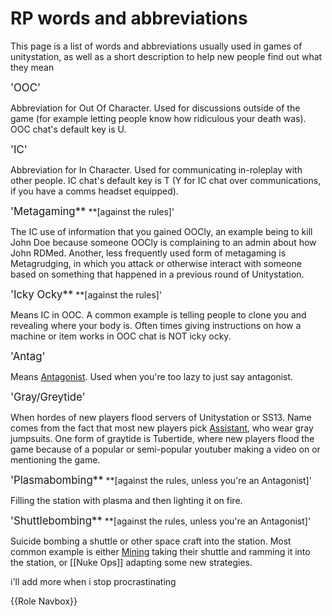 # RP words and abbreviations
This page is a list of words and abbreviations usually used in games of unitystation, as well as a short description to help new people find out what they mean


<big>'OOC'</big>

Abbreviation for Out Of Character. Used for discussions outside of the game (for example letting people know how ridiculous your death was). OOC chat's default key is U.

<big>'IC'</big>

Abbreviation for In Character. Used for communicating in-roleplay with other people. IC chat's default key is T (Y for IC chat over communications, if you have a comms headset equipped).

<big>'Metagaming**</big> **[against the rules]'

The IC use of information that you gained OOCly, an example being to kill John Doe because someone OOCly is complaining to an admin about how John RDMed. Another, less frequently used form of metagaming is Metagrudging, in which you attack or otherwise interact with someone based on something that happened in a previous round of Unitystation.

<big>'Icky Ocky**</big> **[against the rules]'

Means IC in OOC. A common example is telling people to clone you and revealing where your body is. Often times giving instructions on how a machine or item works in OOC chat is NOT icky ocky.

<big>'Antag'</big>

Means [Antagonist](Antagonist.md). Used when you're too lazy to just say antagonist.

<big>'Gray/Greytide'</big>

When hordes of new players flood servers of Unitystation or SS13. Name comes from the fact that most new players pick [Assistant](Assistant.md), who wear gray jumpsuits. One form of graytide is Tubertide, where new players flood the game because of a popular or semi-popular youtuber making a video on or mentioning the game.

<big>'Plasmabombing**</big> **[against the rules, unless you're an Antagonist]'

Filling the station with plasma and then lighting it on fire.

<big>'Shuttlebombing**</big> **[against the rules, unless you're an Antagonist]'

Suicide bombing a shuttle or other space craft into the station. Most common example is either [Mining](Shaft-miner.md) taking their shuttle and ramming it into the station, or [[Nuke Ops]] adapting some new strategies.




i'll add more when i stop procrastinating

{{Role Navbox}}
